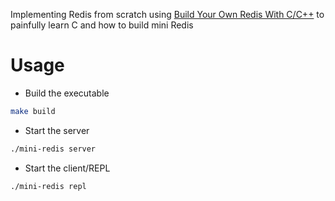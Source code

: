 Implementing Redis from scratch using [Build Your Own Redis With C/C++](https://build-your-own.org/#section-redis) to painfully learn C and how to build mini Redis

# Usage

- Build the executable

```bash
make build
```

- Start the server

```bash
./mini-redis server
```

- Start the client/REPL

```bash
./mini-redis repl
```
